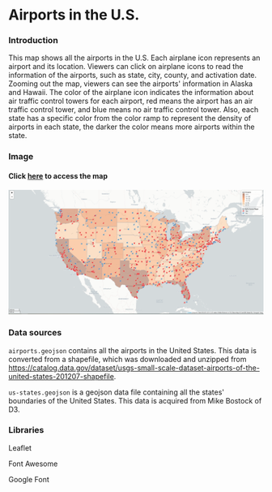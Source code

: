 # Airports in the U.S.

### Introduction
This map shows all the airports in the U.S. Each airplane icon represents an airport and its location. Viewers can click on airplane icons to read the information of the airports, such as state, city, county, and activation date. Zooming out the map, viewers can see the airports' information in Alaska and Hawaii. The color of the airplane icon indicates the information about air traffic control towers for each airport, red means the airport has an air traffic control tower, and blue means no air traffic control tower. Also, each state has a specific color from the color ramp to represent the density of airports in each state, the darker the color means more airports within the state.

### Image
#### Click [here](https://chongzhiyang.github.io/Web-Map-Design/) to access the map

![lab3 map](https://github.com/chongzhiyang/Web-Map-Design/blob/master/img/lab3%20map.png)

### Data sources

`airports.geojson` contains all the airports in the United States. This data is converted from a shapefile, which was downloaded and unzipped from https://catalog.data.gov/dataset/usgs-small-scale-dataset-airports-of-the-united-states-201207-shapefile.

`us-states.geojson` is a geojson data file containing all the states' boundaries of the United States. This data is acquired from Mike Bostock of D3.

### Libraries

Leaflet

Font Awesome

Google Font
